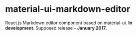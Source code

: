 # material-ui-markdown-editor
React.js Markdown editor component based on material-ui. **In development**. Supposed release - **January 2017**.
